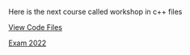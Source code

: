 Here is the next course called workshop in c++ files


[View Code Files](https://github.com/avipars/CS-Resources/tree/main/cpp_workshop)

[Exam 2022](https://github.com/avipars/CS-Resources/tree/main/cpp_workshop/Exam_2022)
